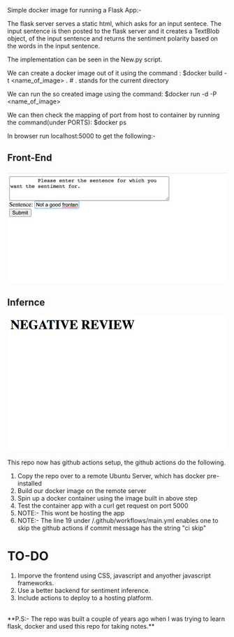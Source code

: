 Simple docker image for running a Flask App:-

The flask server serves a static html, which asks for an input sentece. The input sentence is then posted to the flask server and it creates a TextBlob object, of the input sentence and returns the sentiment polarity based on the words in the input sentence. 

The implementation can be seen in the New.py script.


We can create a docker image out of it using the command :
$docker build -t <name_of_image> . # . stands for the current directory

We can run the so created image using the command:
$docker run -d -P <name_of_image>

We can then check the mapping of port from host to container by running the command(under PORTS):
$docker ps 

In browser run localhost:5000 to get the following:-

## Front-End
![Front-End Image](/images/Front-End.png)

## Infernce
![Infernce Image](/images/Infernce-textblob.png)


This repo now has  github actions setup, the github actions do the following.

<ol>
<li>Copy the repo over to a remote Ubuntu Server, which has docker pre-installed</li>
<li>Build our docker image on the remote server</li>
<li>Spin up a docker container using the image built in above step</li>
<li>Test the container app with a curl get request on port 5000</li>
<li>NOTE:- This wont be hosting the app</li>

<li>NOTE:- The line 19 under /.github/workflows/main.yml enables one to skip the github actions if commit message has the string "ci skip"</li>
</ol>

# TO-DO
<ol>
<li>Imporve the frontend using CSS, javascript and anyother javascript frameworks.</li>
<li>Use a better backend for sentiment inference.</li>
<li>Include actions to deploy to a hosting platform.</li>
</ol>
</br>
**P.S:- The repo was built a couple of years ago when I was trying to learn flask, docker and used this
repo for taking notes.**
                                                                                  
